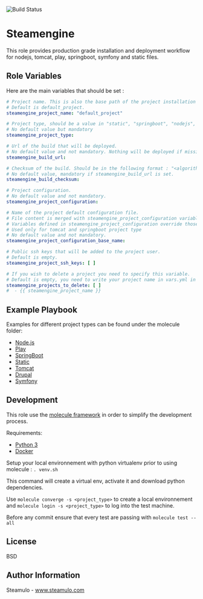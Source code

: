 ![Build Status](https://github.com/STEAMULO/ansible-role-steamengine/actions/workflows/test.yml/badge.svg?branch=master)

Steamengine
=========

This role provides production grade installation and deployment workflow for nodejs, tomcat, play, springboot, symfony
and static files.

Role Variables
------------

Here are the main variables that should be set :

```yaml
# Project name. This is also the base path of the project installation and the system user used to manage the project.
# Default is default_project.
steamengine_project_name: "default_project"

# Project type, should be a value in "static", "springboot", "nodejs", "tomcat", "play".
# No default value but mandatory
steamengine_project_type:

# Url of the build that will be deployed.
# No default value and not mandatory. Nothing will be deployed if missing.
steamengine_build_url:

# Checksum of the build. Should be in the following format : "<algorithm>:<checksum>"
# No default value, mandatory if steamengine_build_url is set.
steamengine_build_checksum:

# Project configuration.
# No default value and not mandatory.
steamengine_project_configuration:

# Name of the project default configuration file.
# File content is merged with steamengine_project_configuration variable.
# Variables defined in steamengine_project_configuration override those defined in the base file.
# Used only for tomcat and springboot project type
# No default value and not mandatory.
steamengine_project_configuration_base_name:

# Public ssh keys that will be added to the project user.
# Default is empty.
steamengine_project_ssh_keys: [ ]

# If you wish to delete a project you need to specify this variable.
# Default is empty, you need to write your project name in vars.yml in steamengine_projects_to_delete.
steamengine_projects_to_delete: [ ]
#  - {{ steamengine_project_name }}

```

Example Playbook
------------

Examples for different project types can be found under the molecule folder:

* [Node.js](molecule/nodejs/converge.yml)
* [Play](molecule/play/converge.yml)
* [SpringBoot](molecule/springboot/converge.yml)
* [Static](molecule/static/converge.yml)
* [Tomcat](molecule/tomcat/converge.yml)
* [Drupal](molecule/drupal/converge.yml)
* [Symfony](molecule/symfony/converge.yml)

Development
------------

This role use the [molecule framework](https://molecule.readthedocs.io/en/stable/) in order to simplify the development
process.

Requirements:

* [Python 3](https://www.python.org/download)
* [Docker](https://docs.docker.com/get-docker/)

Setup your local environnement with python virtualenv prior to using molecule : `. venv.sh`

This command will create a virtual env, activate it and download python dependencies.

Use ```molecule converge -s <project_type>``` to create a local environnement and ```molecule login -s <project_type>```
to log into the test machine.

Before any commit ensure that every test are passing with ```molecule test --all```

License
------------

BSD

Author Information
------------

Steamulo - www.steamulo.com
